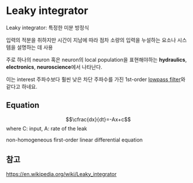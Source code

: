 # Leaky integrator
Leaky integrator: 특정한 미분 방정식

입력의 적분을 취하지만 시간이 지남에 따라 점차 소량의 입력을 누설하는 요소나 시스템을 설명하는 데 사용

주로 하나의 neuron 혹은 neuron의 local population을 표현해야하는 **hydraulics**, **electronics**, **neuroscience**에서 나타난다.

이는 interest 주파수보다 훨씬 낮은 차단 주파수를 가진 1st-order [lowpass filter](https://en.wikipedia.org/wiki/Low-pass_filter)와 같다고 하네요.

## Equation
$$\cfrac{dx}{dt}=-Ax+c$$ where C: input, A: rate of the leak

non-homogeneous first-order linear differential equation

## 참고
https://en.wikipedia.org/wiki/Leaky_integrator
